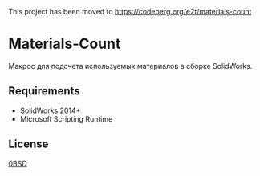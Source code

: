 This project has been moved to https://codeberg.org/e2t/materials-count
 
 # Materials-Count

Макрос для подсчета используемых материалов в сборке SolidWorks.

## Requirements

- SolidWorks 2014+
- Microsoft Scripting Runtime

## License

[0BSD](https://opensource.org/licenses/0BSD)
